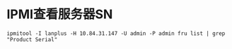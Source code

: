 # IPMI查看服务器SN
    ipmitool -I lanplus -H 10.84.31.147 -U admin -P admin fru list | grep "Product Serial"